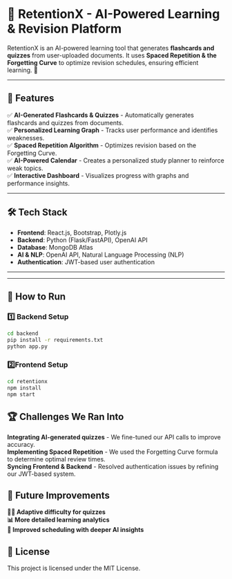 # 🧠 RetentionX - AI-Powered Learning & Revision Platform

RetentionX is an AI-powered learning tool that generates **flashcards and quizzes** from user-uploaded documents. It uses **Spaced Repetition & the Forgetting Curve** to optimize revision schedules, ensuring efficient learning. 🚀

---

## 🌟 Features

✅ **AI-Generated Flashcards & Quizzes** - Automatically generates flashcards and quizzes from documents.  
✅ **Personalized Learning Graph** - Tracks user performance and identifies weaknesses.  
✅ **Spaced Repetition Algorithm** - Optimizes revision based on the Forgetting Curve.  
✅ **AI-Powered Calendar** - Creates a personalized study planner to reinforce weak topics.  
✅ **Interactive Dashboard** - Visualizes progress with graphs and performance insights.  

---

## 🛠️ Tech Stack

- **Frontend**: React.js, Bootstrap, Plotly.js  
- **Backend**: Python (Flask/FastAPI), OpenAI API  
- **Database**: MongoDB Atlas  
- **AI & NLP**: OpenAI API, Natural Language Processing (NLP)  
- **Authentication**: JWT-based user authentication  

---


---

## 🚀 How to Run

### 1️⃣ Backend Setup
```sh
cd backend
pip install -r requirements.txt
python app.py
```
### 2️⃣Frontend Setup
```sh
cd retentionx
npm install
npm start
```

## 🏆 Challenges We Ran Into
  **Integrating AI-generated quizzes** - We fine-tuned our API calls to improve accuracy. </br>
  **Implementing Spaced Repetition** - We used the Forgetting Curve formula to determine optimal review times. </br>
  **Syncing Frontend & Backend** - Resolved authentication issues by refining our JWT-based system.</br>
## 📅 Future Improvements
**🧑‍🎓 Adaptive difficulty for quizzes**</br>
**📊 More detailed learning analytics**</br>
**📅 Improved scheduling with deeper AI insights**</br>
## 📜 License
This project is licensed under the MIT License.
